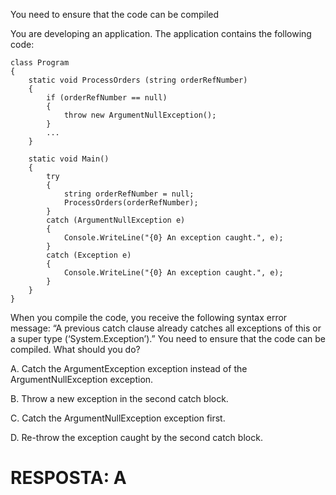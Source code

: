 ﻿You need to ensure that the code can be compiled

You are developing an application.
The application contains the following code:

```
class Program
{
    static void ProcessOrders (string orderRefNumber)
    {
        if (orderRefNumber == null)
        {
            throw new ArgumentNullException();
        }
        ...
    }

    static void Main()
    {
        try
        {
            string orderRefNumber = null;
            ProcessOrders(orderRefNumber);
        }
        catch (ArgumentNullException e)
        {
            Console.WriteLine("{0} An exception caught.", e);
        }
        catch (Exception e)
        {
            Console.WriteLine("{0} An exception caught.", e);
        }
    }
}

```

When you compile the code, you receive the following syntax error message: “A previous
catch clause already catches all exceptions of this or a super type (‘System.Exception’).”
You need to ensure that the code can be compiled. What should you do?

A.
Catch the ArgumentException exception instead of the ArgumentNullException exception.

B.
Throw a new exception in the second catch block.

C.
Catch the ArgumentNullException exception first.

D.
Re-throw the exception caught by the second catch block.

# RESPOSTA: A
